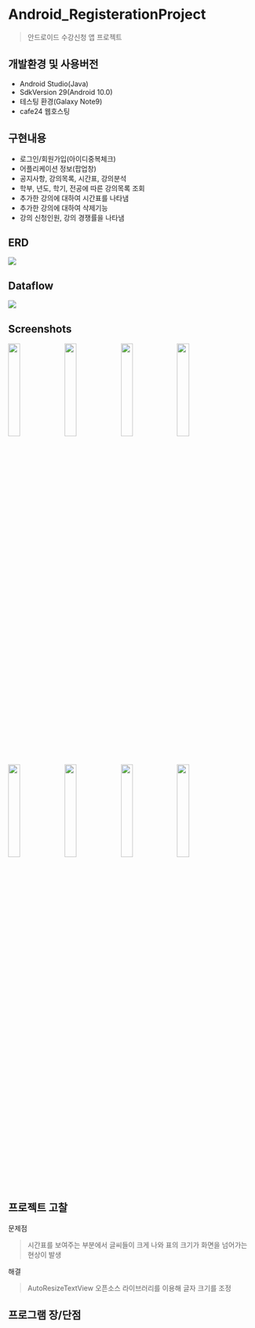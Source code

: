 # Android_RegisterationProject
> 안드로이드 수강신청 앱 프로젝트

## 개발환경 및 사용버전
- Android Studio(Java)
- SdkVersion 29(Android 10.0)
- 테스팅 환경(Galaxy Note9)
- cafe24 웹호스팅

## 구현내용
- 로그인/회원가입(아이디중복체크)
- 어플리케이션 정보(팝업창)   
- 공지사항, 강의목록, 시간표, 강의분석
- 학부, 년도, 학기, 전공에 따른 강의목록 조회
- 추가한 강의에 대하여 시간표를 나타냄
- 추가한 강의에 대하여 삭제기능      
- 강의 신청인원, 강의 경쟁률을 나타냄 

## ERD
<img src="https://user-images.githubusercontent.com/76413580/112757870-79b51680-9026-11eb-8a08-d3ef321bd8ee.PNG"></image>

## Dataflow
<img src="https://user-images.githubusercontent.com/76413580/113073079-5eebc900-9203-11eb-858c-857073205136.png"></image>

## Screenshots
<img src="https://user-images.githubusercontent.com/76413580/110277785-54ca1680-8019-11eb-9534-47b54df72ef3.jpg" width="22%"></image>
<img src="https://user-images.githubusercontent.com/76413580/110277798-58f63400-8019-11eb-945f-8426bbd88b81.jpg" width="22%"></image>
<img src="https://user-images.githubusercontent.com/76413580/110277804-5abff780-8019-11eb-909d-3339280fac21.jpg" width="22%"></image>
<img src="https://user-images.githubusercontent.com/76413580/110277808-5c89bb00-8019-11eb-9b6c-6dbbaa06a80f.jpg" width="22%"></image>
<img src="https://user-images.githubusercontent.com/76413580/110403170-fc018900-80bf-11eb-8387-5a1882cb46fa.jpg" width="22%"></image>
<img src="https://user-images.githubusercontent.com/76413580/110403181-01f76a00-80c0-11eb-81a0-70c5eee97d29.jpg" width="22%"></image>
<img src="https://user-images.githubusercontent.com/76413580/110403192-058af100-80c0-11eb-8bbc-100d5b0bfc7b.jpg" width="22%"></image>
<img src="https://user-images.githubusercontent.com/76413580/110403195-091e7800-80c0-11eb-89a2-a60251591743.jpg" width="22%"></image>

## 프로젝트 고찰
문제점
> 시간표를 보여주는 부분에서 글씨들이 크게 나와 표의 크기가 화면을 넘어가는 현상이 발생<br>

해결
> AutoResizeTextView 오픈소스 라이브러리를 이용해 글자 크기를 조정

프로그램 장/단점
-




